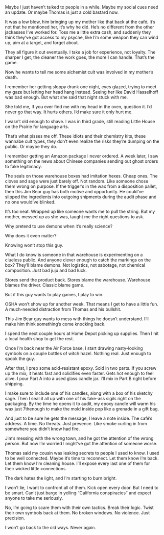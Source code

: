 Maybe I just haven’t talked to people in a while. Maybe my social cues need an update. Or maybe Thomas is just a cold bastard now.

It was a low blow, him bringing up my mother like that back at the café. It’s not that he mentioned her, it’s why he did. He’s no different from the other jackasses I’ve worked for. Toss me a little extra cash, and suddenly they think they’ve got access to my psyche, like I’m some weapon they can wind up, aim at a target, and forget about.

They all figure it out eventually. I take a job for experience, not loyalty. The sharper I get, the cleaner the work goes, the more I can handle. That’s the game.

Now he wants to tell me some alchemist cult was involved in my mother’s death.

I remember her getting sloppy drunk one night, eyes glazed, trying to meet my gaze but letting her head hang instead. Seeing her like David Hasselhoff was bad enough. But what she said that night stuck with me.

She told me, If you ever find me with my head in the oven, question it. I’d never go that way. It hurts others. I’d make sure it only hurt me.

I wasn’t old enough to shave. I was in third grade, still reading Little House on the Prairie for language arts.

That’s what pisses me off. These idiots and their chemistry kits, these wannabe cult types, they don’t even realize the risks they’re dumping on the public. Or maybe they do.

I remember getting an Amazon package I never ordered. A week later, I saw something on the news about Chinese companies sending out ghost orders to fake legitimacy.

The seals on those warehouse boxes had imitation hexes. Cheap ones. The cloves and sage were just barely off. Not random. Like someone chose them wrong on purpose. If the trigger’s in the wax from a disposition pallet, then this Jim Bear guy has both motive and opportunity. He could’ve slipped the ingredients into outgoing shipments during the audit phase and no one would’ve blinked.

It’s too neat. Wrapped up like someone wants me to pull the string. But my mother, messed up as she was, taught me the right questions to ask.

Why pretend to use demons when it’s really science?

Why does it even matter?

Knowing won’t stop this guy.

What I do know is someone in that warehouse is experimenting on a clueless public. And anyone clever enough to catch the markings on the box? They’ll blame demons. Not logistics, not sabotage, not chemical composition. Just bad juju and bad luck.

Stores send the product back. Stores blame the warehouse. Warehouse blames the driver. Classic blame game.

But if this guy wants to play games, I play to win.

OSHA won’t show up for another week. That means I get to have a little fun. A much-needed distraction from Thomas and his bullshit.

This Jim Bear guy wants to mess with things he doesn’t understand. I’ll make him think something’s come knocking back.

I spend the next couple hours at Home Depot picking up supplies. Then I hit a local health shop to get the rest.

Once I’m back near the Air Force base, I start drawing nasty-looking symbols on a couple bottles of witch hazel. Nothing real. Just enough to spook the guy.

After that, I prep some acid-resistant epoxy. Sold in two parts. If you screw up the mix, it heats fast and solidifies even faster. Gets hot enough to feel alive. I pour Part A into a used glass candle jar. I’ll mix in Part B right before shipping.

I make sure to include one of his candles, along with a box of his sketchy sage. Then I seal it all up with one of his fake-ass sigils right on the packaging. By the time he opens it to audit, my epoxy candle will warm his wax just 7thenough to make the mold inside pop like a grenade in a gift bag.

And just to be sure he gets the message, I leave a note inside. The café’s address. A time. No threats. Just presence. Like smoke curling in from somewhere you didn’t know had fire.

Jim’s messing with the wrong town, and he got the attention of the wrong person. But now I’m worried I might’ve got the attention of someone worse.

Thomas said my cousin was leaking secrets to people I used to know. I used to be well connected. Maybe it’s time to reconnect. Let them know I’m back. Let them know I’m cleaning house. I’ll expose every last one of them for their wicked little connections.

The dark hates the light, and I’m starting to burn bright.

I won’t lie, I want to confront all of them. Kick open every door. But I need to be smart. Can’t just barge in yelling “California conspiracies” and expect anyone to take me seriously.

No, I’m going to scare them with their own tactics. Break their logic. Twist their own symbols back at them. No broken windows. No violence. Just precision.

I won’t go back to the old ways. Never again. 
